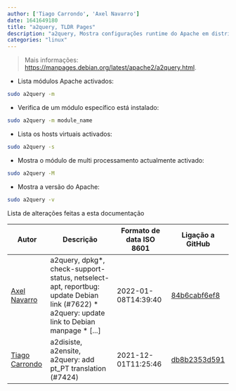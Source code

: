 ```yaml
---
author: ['Tiago Carrondo', 'Axel Navarro']
date: 1641649180
title: "a2query, TLDR Pages"
description: "a2query, Mostra configurações runtime do Apache em distribuições baseadas em Debian."
categories: "linux"
---
```

> Mais informações: <https://manpages.debian.org/latest/apache2/a2query.html>.

- Lista módulos Apache activados:

```bash
sudo a2query -m
```

- Verifica de um módulo específico está instalado:

```bash
sudo a2query -m module_name
```

- Lista os hosts virtuais activados:

```bash
sudo a2query -s
```

- Mostra o módulo de multi processamento actualmente activado:

```bash
sudo a2query -M
```

- Mostra a versão do Apache:

```bash
sudo a2query -v
```
Lista de alterações feitas a esta documentação


Autor | Descrição | Formato de data ISO 8601 | Ligação a GitHub
------|-----|-----|-----
[Axel Navarro](mailto:navarroaxel@gmail.com) | a2query, dpkg*, check-support-status, netselect-apt, reportbug: update Debian link (#7622) * a2query: update link to Debian manpage * [...] | 2022-01-08T14:39:40 | [84b6cabf6ef8](https://github.com/tldr-pages/tldr/commit/84b6cabf6ef870441744497edf1c184b8888d727)
[Tiago Carrondo](mailto:2323546+tcarrondo@users.noreply.github.com) | a2disiste, a2ensite, a2query: add pt_PT translation (#7424) | 2021-12-01T11:25:46 | [db8b2353d591](https://github.com/tldr-pages/tldr/commit/db8b2353d5912e7de5aa7135ba68c2e2b41b1fd6)

